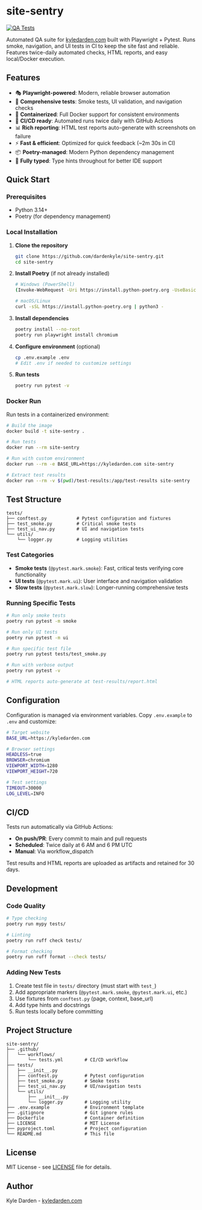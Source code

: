 # site-sentry

[![QA Tests](https://github.com/dardenkyle/site-sentry/actions/workflows/tests.yml/badge.svg)](https://github.com/dardenkyle/site-sentry/actions/workflows/tests.yml)

Automated QA suite for [kyledarden.com](https://kyledarden.com) built with Playwright + Pytest. Runs smoke, navigation, and UI tests in CI to keep the site fast and reliable. Features twice-daily automated checks, HTML reports, and easy local/Docker execution.

## Features

- 🎭 **Playwright-powered**: Modern, reliable browser automation
- 🧪 **Comprehensive tests**: Smoke tests, UI validation, and navigation checks
- 🐳 **Containerized**: Full Docker support for consistent environments
- 🤖 **CI/CD ready**: Automated runs twice daily with GitHub Actions
- 📊 **Rich reporting**: HTML test reports auto-generate with screenshots on failure
- ⚡ **Fast & efficient**: Optimized for quick feedback (~2m 30s in CI)
- 📦 **Poetry-managed**: Modern Python dependency management
- 📝 **Fully typed**: Type hints throughout for better IDE support

## Quick Start

### Prerequisites

- Python 3.14+
- Poetry (for dependency management)

### Local Installation

1. **Clone the repository**

   ```bash
   git clone https://github.com/dardenkyle/site-sentry.git
   cd site-sentry
   ```

2. **Install Poetry** (if not already installed)

   ```bash
   # Windows (PowerShell)
   (Invoke-WebRequest -Uri https://install.python-poetry.org -UseBasicParsing).Content | py -

   # macOS/Linux
   curl -sSL https://install.python-poetry.org | python3 -
   ```

3. **Install dependencies**

   ```bash
   poetry install --no-root
   poetry run playwright install chromium
   ```

4. **Configure environment** (optional)

   ```bash
   cp .env.example .env
   # Edit .env if needed to customize settings
   ```

5. **Run tests**
   ```bash
   poetry run pytest -v
   ```

### Docker Run

Run tests in a containerized environment:

```bash
# Build the image
docker build -t site-sentry .

# Run tests
docker run --rm site-sentry

# Run with custom environment
docker run --rm -e BASE_URL=https://kyledarden.com site-sentry

# Extract test results
docker run --rm -v $(pwd)/test-results:/app/test-results site-sentry
```

## Test Structure

```
tests/
├── conftest.py           # Pytest configuration and fixtures
├── test_smoke.py         # Critical smoke tests
├── test_ui_nav.py        # UI and navigation tests
└── utils/
    └── logger.py         # Logging utilities
```

### Test Categories

- **Smoke tests** (`@pytest.mark.smoke`): Fast, critical tests verifying core functionality
- **UI tests** (`@pytest.mark.ui`): User interface and navigation validation
- **Slow tests** (`@pytest.mark.slow`): Longer-running comprehensive tests

### Running Specific Tests

```bash
# Run only smoke tests
poetry run pytest -m smoke

# Run only UI tests
poetry run pytest -m ui

# Run specific test file
poetry run pytest tests/test_smoke.py

# Run with verbose output
poetry run pytest -v

# HTML reports auto-generate at test-results/report.html
```

## Configuration

Configuration is managed via environment variables. Copy `.env.example` to `.env` and customize:

```bash
# Target website
BASE_URL=https://kyledarden.com

# Browser settings
HEADLESS=true
BROWSER=chromium
VIEWPORT_WIDTH=1280
VIEWPORT_HEIGHT=720

# Test settings
TIMEOUT=30000
LOG_LEVEL=INFO
```

## CI/CD

Tests run automatically via GitHub Actions:

- **On push/PR**: Every commit to main and pull requests
- **Scheduled**: Twice daily at 6 AM and 6 PM UTC
- **Manual**: Via workflow_dispatch

Test results and HTML reports are uploaded as artifacts and retained for 30 days.

## Development

### Code Quality

```bash
# Type checking
poetry run mypy tests/

# Linting
poetry run ruff check tests/

# Format checking
poetry run ruff format --check tests/
```

### Adding New Tests

1. Create test file in `tests/` directory (must start with `test_`)
2. Add appropriate markers (`@pytest.mark.smoke`, `@pytest.mark.ui`, etc.)
3. Use fixtures from `conftest.py` (page, context, base_url)
4. Add type hints and docstrings
5. Run tests locally before committing

## Project Structure

```
site-sentry/
├── .github/
│   └── workflows/
│       └── tests.yml        # CI/CD workflow
├── tests/
│   ├── __init__.py
│   ├── conftest.py          # Pytest configuration
│   ├── test_smoke.py        # Smoke tests
│   ├── test_ui_nav.py       # UI/navigation tests
│   └── utils/
│       ├── __init__.py
│       └── logger.py        # Logging utility
├── .env.example             # Environment template
├── .gitignore               # Git ignore rules
├── Dockerfile               # Container definition
├── LICENSE                  # MIT License
├── pyproject.toml           # Project configuration
└── README.md                # This file
```

## License

MIT License - see [LICENSE](LICENSE) file for details.

## Author

Kyle Darden - [kyledarden.com](https://kyledarden.com)
